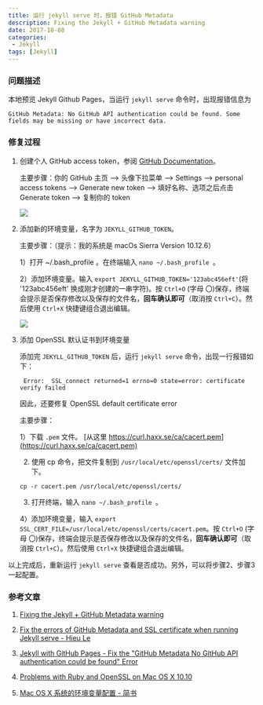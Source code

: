```yaml
---
title: 运行 jekyll serve 时，报错 GitHub Metadata 
description: Fixing the Jekyll + GitHub Metadata warning
date: 2017-10-08 
categories:
 - Jekyll
tags: [Jekyll]
---
```


### 问题描述

本地预览 Jekyll Github Pages，当运行 `jekyll serve` 命令时，出现报错信息为

```
GitHub Metadata: No GitHub API authentication could be found. Some fields may be missing or have incorrect data.
```

### 修复过程

1. 创建个人 GitHub access token，参阅 [GitHub Documentation](https://help.github.com/articles/creating-a-personal-access-token-for-the-command-line/)。

   主要步骤：你的 GitHub 主页 --> 头像下拉菜单 --> Settings --> personal access tokens --> Generate new token --> 填好名称、选项之后点击 Generate token --> 复制你的 token

   ![](http://wx2.sinaimg.cn/large/6a959c93ly1fkap9l5nqrj21kw164n9b.jpg)

2. 添加新的环境变量，名字为 `JEKYLL_GITHUB_TOKEN`。 
   
   主要步骤：（提示：我的系统是 macOs Sierra Version 10.12.6）

   1）打开 ~/.bash_profile 。在终端输入 `nano ~/.bash_profile `。

   2）添加环境变量。输入 `export JEKYLL_GITHUB_TOKEN='123abc456eft'`(将 '123abc456eft' 换成刚才创建的一串字符)。按 `Ctrl+O` (字母 〇)保存，终端会提示是否保存修改以及保存的文件名，**回车确认即可**（取消按 `Ctrl+C`）。然后使用 `Ctrl+X` 快捷键组合退出编辑。

   ![](http://wx2.sinaimg.cn/large/6a959c93ly1fkap9e44ftj20v80jyqcu.jpg)

 3. 添加 OpenSSL 默认证书到环境变量

    添加完 `JEKYLL_GITHUB_TOKEN` 后，运行 `jekyll serve` 命令，出现一行报错如下：

    ```
     Error:  SSL_connect returned=1 errno=0 state=error: certificate verify failed
    ```

    因此，还要修复 OpenSSL default certificate error


    主要步骤：

    1）下载 `.pem` 文件。 [从这里 https://curl.haxx.se/ca/cacert.pem](https://curl.haxx.se/ca/cacert.pem)

    2) 使用 cp 命令，把文件复制到 `/usr/local/etc/openssl/certs/` 文件加下。

    `cp -r cacert.pem /usr/local/etc/openssl/certs/`

    3) 打开终端，输入 `nano ~/.bash_profile `。

    4）添加环境变量，输入 `export SSL_CERT_FILE=/usr/local/etc/openssl/certs/cacert.pem`。按 `Ctrl+O` (字母 〇)保存，终端会提示是否保存修改以及保存的文件名，**回车确认即可**（取消按 `Ctrl+C`）。然后使用 `Ctrl+X` 快捷键组合退出编辑。

以上完成后，重新运行 `jekyll serve` 查看是否成功。另外，可以将步骤2、步骤3一起配置。

### 参考文章

1. [Fixing the Jekyll + GitHub Metadata warning](https://mycyberuniverse.com/web/fixing-jekyll-github-metadata-warning.html)

2. [Fix the errors of GitHub Metadata and SSL certificate when running Jekyll serve - Hieu Le](https://www.hieule.info/programming/fix-errors-github-metadata-ssl-certificate-running-jekyll-serve)

3. [Jekyll with GitHub Pages - Fix the "GitHub Metadata No GitHub API authentication could be found" Error](http://knightcodes.com/miscellaneous/2016/09/13/fix-github-metadata-error.html)

4. [Problems with Ruby and OpenSSL on Mac OS X 10.10](https://spindance.com/problems-ruby-openssl-mac-os-x-10-10/)

5. [Mac OS X 系统的环境变量配置 - 简书](http://www.jianshu.com/p/1019ca95be50)



